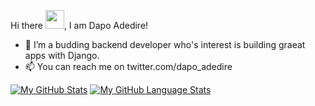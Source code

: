 Hi there <img src="https://raw.githubusercontent.com/MartinHeinz/MartinHeinz/master/wave.gif" width="30px">, I am Dapo Adedire!

- 👀 I’m a budding backend developer who's interest is building graeat apps with Django. 
- 📫 You can reach me on twitter.com/dapo_adedire 
 
 
 
<!--  <img height="180em" width= 'auto' src="https://github-readme-stats.vercel.app/api?username=dapoadedire&show_icons=true&hide_border=true&&count_private=true&include_all_commits=true&theme=tokyonight&showicons=true" />
 
 <img height="180em" width='auto' src="https://github-readme-stats.vercel.app/api/top-langs/?username=dapoadedire&show_icons=true&hide_border=true&&count_private=true&include_all_commits=true&theme=tokyonight&showicons=true" />
   -->
[![My GitHub Stats](https://github-readme-stats.vercel.app/api/?username=dapoadedire&count_private=true&theme=tokyonight&showicons=true)]()
[![My GitHub Language Stats](https://github-readme-stats.vercel.app/api/top-langs/?username=dapoadedire&langs_count=5&theme=tokyonight)]()
 
<!---
dapoadedire/dapoadedire is a ✨ special ✨ repository because its `README.md` (this file) appears on your GitHub profile.
You can click the Preview link to take a look at your changes.
--->
